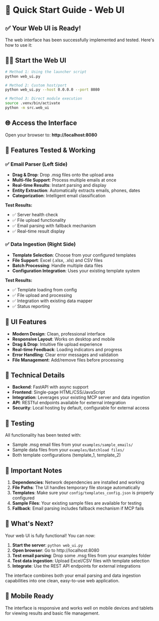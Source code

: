 # 🚀 Quick Start Guide - Web UI

## ✅ Your Web UI is Ready!

The web interface has been successfully implemented and tested. Here's how to use it:

## 🏃‍♂️ Start the Web UI

```bash
# Method 1: Using the launcher script
python web_ui.py

# Method 2: Custom host/port
python web_ui.py --host 0.0.0.0 --port 8080

# Method 3: Direct module execution
source .venv/bin/activate
python -m src.web_ui
```

## 🌐 Access the Interface

Open your browser to: **http://localhost:8080**

## 🎯 Features Tested & Working

### ✅ Email Parser (Left Side)
- **Drag & Drop**: Drop .msg files onto the upload area
- **Multi-file Support**: Process multiple emails at once
- **Real-time Results**: Instant parsing and display
- **Entity Extraction**: Automatically extracts emails, phones, dates
- **Categorization**: Intelligent email classification

**Test Results:**
- ✅ Server health check
- ✅ File upload functionality  
- ✅ Email parsing with fallback mechanism
- ✅ Real-time result display

### ✅ Data Ingestion (Right Side)
- **Template Selection**: Choose from your configured templates
- **File Support**: Excel (.xlsx, .xls) and CSV files
- **Batch Processing**: Handle multiple data files
- **Configuration Integration**: Uses your existing template system

**Test Results:**
- ✅ Template loading from config
- ✅ File upload and processing
- ✅ Integration with existing data mapper
- ✅ Status reporting

## 🎨 UI Features

- **Modern Design**: Clean, professional interface
- **Responsive Layout**: Works on desktop and mobile
- **Drag & Drop**: Intuitive file upload experience
- **Real-time Feedback**: Loading indicators and progress
- **Error Handling**: Clear error messages and validation
- **File Management**: Add/remove files before processing

## 🔧 Technical Details

- **Backend**: FastAPI with async support
- **Frontend**: Single-page HTML/CSS/JavaScript
- **Integration**: Leverages your existing MCP server and data ingestion
- **API**: RESTful endpoints available for external integration
- **Security**: Local hosting by default, configurable for external access

## 🧪 Testing

All functionality has been tested with:
- Sample .msg email files from your `examples/sample_emails/`
- Sample data files from your `examples/Batchload files/`
- Both template configurations (template_1, template_2)

## 🚨 Important Notes

1. **Dependencies**: Network dependencies are installed and working
2. **File Paths**: The UI handles temporary file storage automatically
3. **Templates**: Make sure your `config/templates_config.json` is properly configured
4. **Sample Files**: Your existing sample files are available for testing
5. **Fallback**: Email parsing includes fallback mechanism if MCP fails

## 🎉 What's Next?

Your web UI is fully functional! You can now:

1. **Start the server**: `python web_ui.py`
2. **Open browser**: Go to http://localhost:8080
3. **Test email parsing**: Drop some .msg files from your examples folder
4. **Test data ingestion**: Upload Excel/CSV files with template selection
5. **Integrate**: Use the REST API endpoints for external integrations

The interface combines both your email parsing and data ingestion capabilities into one clean, easy-to-use web application.

## 📱 Mobile Ready

The interface is responsive and works well on mobile devices and tablets for viewing results and basic file management.